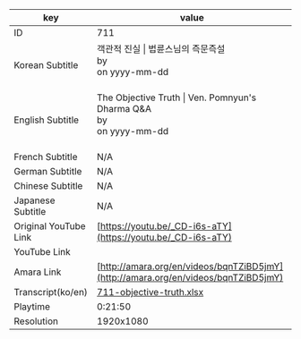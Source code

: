 |  key  |  value  |
|-------|---------|
| ID            | 711 |
| Korean Subtitle | 객관적 진실 \| 법륜스님의 즉문즉설<br>by <br>on yyyy-mm-dd<br><br>|
| English Subtitle | The Objective Truth \| Ven. Pomnyun's Dharma Q&A<br>by <br>on yyyy-mm-dd<br><br>|
| French Subtitle | N/A |
| German Subtitle | N/A |
| Chinese Subtitle | N/A |
| Japanese Subtitle | N/A |
| Original YouTube Link  | [https://youtu.be/_CD-i6s-aTY](https://youtu.be/_CD-i6s-aTY) |
| YouTube Link  |  |
| Amara Link    | [http://amara.org/en/videos/bqnTZiBD5jmY](http://amara.org/en/videos/bqnTZiBD5jmY) |
| Transcript(ko/en) | [711-objective-truth.xlsx](https://github.com/jungtosociety/dharma-qna/raw/master/sub/711/711-objective-truth.xlsx) |
| Playtime | 0:21:50 |
| Resolution | 1920x1080|
